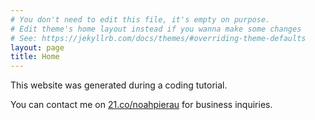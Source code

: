```yaml
---
# You don't need to edit this file, it's empty on purpose.
# Edit theme's home layout instead if you wanna make some changes
# See: https://jekyllrb.com/docs/themes/#overriding-theme-defaults
layout: page
title: Home
---
```


This website was generated during a coding tutorial.


You can contact me on [21.co/noahpierau][noah-contact] for business inquiries.


[noah-contact]: https://21.co/noahpierau/
